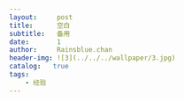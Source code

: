 ```yaml
---
layout:     post
title:      空白
subtitle:   备用
date:       1
author:     Rainsblue.chan
header-img: ![3](../../../wallpaper/3.jpg)
catalog:   true
tags:
    - 经验
---
```








